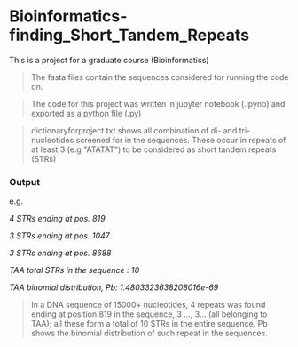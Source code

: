 # Bioinformatics-finding_Short_Tandem_Repeats

This is a project for a graduate course (Bioinformatics)

>The fasta files contain the sequences considered for running the code on.

>The code for this project was written in jupyter notebook (.ipynb) and exported as a python file (.py)

>dictionaryforproject.txt shows all combination of di- and tri- nucleotides screened for in the sequences. 
These occur in repeats of at least 3 (e.g "ATATAT") to be considered as short tandem repeats (STRs)

### Output
e.g.

_4 STRs ending at pos. 819_

_3 STRs ending at pos. 1047_

_3 STRs ending at pos. 8688_

_TAA total STRs in the sequence : 10_

_TAA binomial distribution, Pb: 1.4803323638208016e-69_

>In a DNA sequence of 15000+ nucleotides, 4 repeats was found ending at position 819 in the sequence, 3 ..., 3... (all belonging to TAA); 
all these form a total of 10 STRs in the entire sequence. Pb shows the binomial distribution of such repeat in the sequences.
